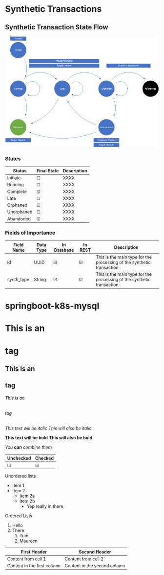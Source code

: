 # Synthetic Transactions

## Synthetic Transaction State Flow
![alt text](readme_resources/SynthTransactionStateFlow.png "Synthetic Transaction State Flow")

### States
Status | Final State | Description
------ | ----------- | ----------------------------------
Initiate | &#9744; | XXXX
Running | &#9744; | XXXX
Complete | &#9745; | XXXX
Late | &#9744; | XXXX
Orphaned | &#9744; | XXXX
Unorphaned | &#9744; |  XXXX
Abandoned | &#9745; | XXXX

### Fields of Importance
Field Name | Data Type | In Database | In REST | Description
---------- | --------- | ----------- | ------- | -----------
id | UUID | &#9745; | &#9745; | This is the main type for the processing of the synthetic transaction.
synth_type | String | &#9745; | &#9745; | This is the main type for the processing of the synthetic transaction.




# springboot-k8s-mysql

# This is an <h1> tag
## This is an <h2> tag
###### This is an <h6> tag

*This text will be italic*
_This will also be italic_

**This text will be bold**
__This will also be bold__

_You **can** combine them_

| Unchecked | Checked |
| --------- | ------- |
| &#9744;   | &#9745; |

Unordered lists
* Item 1
* Item 2
  * Item 2a
  * Item 2b
    * Yep really in there

Ordered Lists
1.  Hello
1.  There
    1. Tom
    1. Maureen

First Header | Second Header
------------ | -------------
Content from cell 1 | Content from cell 2
Content in the first column | Content in the second column
